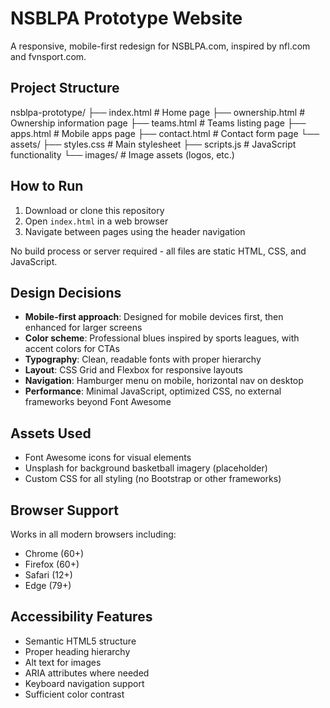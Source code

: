 # NSBLPA Prototype Website

A responsive, mobile-first redesign for NSBLPA.com, inspired by nfl.com and fvnsport.com.

## Project Structure
nsblpa-prototype/
├── index.html # Home page
├── ownership.html # Ownership information page
├── teams.html # Teams listing page
├── apps.html # Mobile apps page
├── contact.html # Contact form page
└── assets/
├── styles.css # Main stylesheet
├── scripts.js # JavaScript functionality
└── images/ # Image assets (logos, etc.)


## How to Run

1. Download or clone this repository
2. Open `index.html` in a web browser
3. Navigate between pages using the header navigation

No build process or server required - all files are static HTML, CSS, and JavaScript.

## Design Decisions

- **Mobile-first approach**: Designed for mobile devices first, then enhanced for larger screens
- **Color scheme**: Professional blues inspired by sports leagues, with accent colors for CTAs
- **Typography**: Clean, readable fonts with proper hierarchy
- **Layout**: CSS Grid and Flexbox for responsive layouts
- **Navigation**: Hamburger menu on mobile, horizontal nav on desktop
- **Performance**: Minimal JavaScript, optimized CSS, no external frameworks beyond Font Awesome

## Assets Used

- Font Awesome icons for visual elements
- Unsplash for background basketball imagery (placeholder)
- Custom CSS for all styling (no Bootstrap or other frameworks)

## Browser Support

Works in all modern browsers including:
- Chrome (60+)
- Firefox (60+)
- Safari (12+)
- Edge (79+)

## Accessibility Features

- Semantic HTML5 structure
- Proper heading hierarchy
- Alt text for images
- ARIA attributes where needed
- Keyboard navigation support
- Sufficient color contrast
